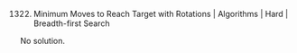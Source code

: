 1322. Minimum Moves to Reach Target with Rotations | Algorithms | Hard | Breadth-first Search

No solution.
